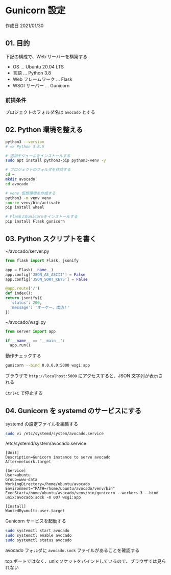 # Gunicorn 設定

作成日 2021/01/30

## 01. 目的

下記の構成で、Web サーバーを構築する

- OS ... Ubuntu 20.04 LTS
- 言語 ... Python 3.8
- Web フレームワーク ... Flask
- WSGI サーバー ... Gunicorn

### 前提条件

プロジェクトのフォルダ名は `avocado` とする

## 02. Python 環境を整える

```bash
python3 --version
# => Python 3.8.5

# 追加モジュールをインストールする
sudo apt install python3-pip python3-venv -y

# プロジェクトのフォルダを作成する
cd ~
mkdir avocado
cd avocado

# venv 仮想環境を作成する
python3 -m venv venv
source venv/bin/activate
pip install wheel

# FlaskとGunicornをインストールする
pip install Flask gunicorn
```

## 03. Python スクリプトを書く

~/avocado/server.py

```python
from flask import Flask, jsonify

app = Flask(__name__)
app.config['JSON_AS_ASCII'] = False
app.config['JSON_SORT_KEYS'] = False

@app.route('/')
def index():
return jsonify({
  'status': 200,
  'message': 'オーケー、成功！'
})
```

~/avocado/wsgi.py

```python
from server import app

if __name__ == '__main__':
  app.run()
```

動作チェックする

```bash
gunicorn --bind 0.0.0.0:5000 wsgi:app
```

ブラウザで `http://localhost:5000` にアクセスすると、JSON 文字列が表示される

`Ctrl+C` で停止する

## 04. Gunicorn を systemd のサービスにする

systemd の設定ファイルを編集する

```bash
sudo vi /etc/systemd/system/avocado.service
```

/etc/systemd/system/avocado.service

```text
[Unit]
Description=Gunicorn instance to serve avocado
After=network.target

[Service]
User=ubuntu
Group=www-data
WorkingDirectory=/home/ubuntu/avocado
Environment="PATH=/home/ubuntu/avocado/venv/bin"
ExecStart=/home/ubuntu/avocado/venv/bin/gunicorn --workers 3 --bind unix:avocado.sock -m 007 wsgi:app

[Install]
WantedBy=multi-user.target
```

Gunicorn サービスを起動する

```bash
sudo systemctl start avocado
sudo systemctl enable avocado
sudo systemctl status avocado
```

avocado フォルダに `avocado.sock` ファイルがあることを確認する

tcp ポートではなく、unix ソケットをバインドしているので、ブラウザでは見られない
